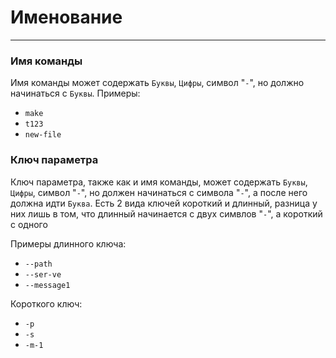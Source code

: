 # Именование
---
### Имя команды
Имя команды может содержать ``Буквы``, ``Цифры``, символ "``-``", но должно начинаться с  ``Буквы``.
Примеры:
- ``make`` 
- ``t123``
- ``new-file``

### Ключ параметра
Ключ параметра, также как и имя команды, может содержать ``Буквы``, ``Цифры``, символ "``-``", но должен начинаться с символа "``-``", а после него должна идти ``Буква``.
Есть 2 вида ключей короткий и длинный, разница у них лишь в том, что длинный начинается с двух симвлов "``-``", а короткий с одного

Примеры длинного ключа:
- ``--path``
- ``--ser-ve``
- ``--message1``
  
Короткого ключ:
- ``-p``
- ``-s``
- ``-m-1``